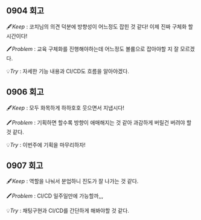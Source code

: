 ## 0904 회고
🖋️*Keep* : 코치님의 의견 덕분에 방향성이 어느정도 잡힌 것 같다! 이제 진짜 구체화 할 시간이다!

🖍️*Problem* : 교육 구체화를 진행해야하는데 어느정도 볼륨으로 잡아야할 지 잘 모르겠다.

💡*Try* : 자세한 기능 내용과 CI/CD도 흐름을 알아야겠다.

## 0906 회고
🖋️*Keep* : 모두 화목하게 하하호호 웃으면서 지냅시다!

🖍️*Problem* : 기획하면 할수록 방향이 애매해지는 것 같아 과감하게 버릴건 버려야 할 것 같다.

💡*Try* : 이번주에 기획을 마무리하자!

## 0907 회고
🖋️*Keep* : 역할을 나눠서 분업하니 진도가 잘 나가는 것 같다.

🖍️*Problem* : CI/CD 일주일만에 가능할까,,,

💡*Try* : 채팅구현과 CI/CD를 간단하게 해봐야할 것 같다.

